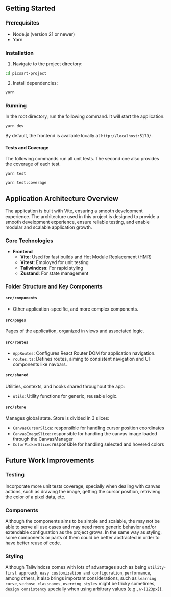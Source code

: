 ## Getting Started

### Prerequisites

- Node.js (version 21 or newer)
- Yarn

### Installation

1. Navigate to the project directory:

```bash
cd picsart-project
```

2. Install dependencies:

```bash
yarn
```

### Running

In the root directory, run the following command. It will start the application.

```bash
yarn dev
```

By default, the frontend is available locally at `http://localhost:5173/`.

#### Tests and Coverage

The following commands run all unit tests. The second one also provides the coverage of each test.

```bash
yarn test
```

```bash
yarn test:coverage
```

## Application Architecture Overview

The application is built with Vite, ensuring a smooth development experience. The architecture used in this project is designed to provide a smooth development experience, ensure reliable testing, and enable modular and scalable application growth.

### Core Technologies

- **Frontend**
  - **Vite**: Used for fast builds and Hot Module Replacement (HMR)
  - **Vitest**: Employed for unit testing
  - **Tailwindcss**: For rapid styling
  - **Zustand**: For state management

### Folder Structure and Key Components

#### `src/components`

- Other application-specific, and more complex components.

#### `src/pages`

Pages of the application, organized in views and associated logic.

#### `src/routes`

- `AppRoutes`: Configures React Router DOM for application navigation.
- `routes.ts`: Defines routes, aiming to consistent navigation and UI components like navbars.

#### `src/shared`

Utilities, contexts, and hooks shared throughout the app:

- `utils`: Utility functions for generic, reusable logic.

#### `src/store`

Manages global state. Store is divided in 3 slices:

- `CanvasCursorSlice`: responsible for handling cursor position coordinates
- `CanvasImageSlice`: responsible for handling the canvas image loaded through the CanvasManager
- `ColorPickerSlice`: responsible for handling selected and hovered colors

## Future Work Improvements

### Testing

Incorporate more unit tests coverage, specially when dealing with canvas actions, such as drawing the image, getting the cursor position, retrivieng the color of a pixel data, etc.

### Components

Although the components aims to be simple and scalable, the may not be able to serve all use cases and may need more generic behavior and/or extendable configuration as the project grows. In the same way as styling, some components or parts of them could be better abstracted in order to have better reuse of code.

### Styling

Although Tailwindcss comes with lots of advantages such as being `utility-first approach`, `easy customization and configuration`, `performance`, among others, it also brings important considerations, such as `learning curve`, `verbose classnames`, `overring styles` might be tricky sometimes, `design consistency` specially when using arbitrary values (e.g., `w-[123px]`).
